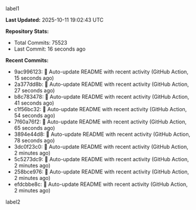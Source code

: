 
label1 
<!-- ACTIVITY_START -->
**Last Updated:** 2025-10-11 19:02:43 UTC

**Repository Stats:**
- Total Commits: 75523
- Last Commit: 16 seconds ago

**Recent Commits:**
- 9ac996123: 🤖 Auto-update README with recent activity (GitHub Action, 15 seconds ago)
- 2a377dd8b: 🤖 Auto-update README with recent activity (GitHub Action, 27 seconds ago)
- b8c783478: 🤖 Auto-update README with recent activity (GitHub Action, 41 seconds ago)
- c1f56bc32: 🤖 Auto-update README with recent activity (GitHub Action, 54 seconds ago)
- 7f60a76f2: 🤖 Auto-update README with recent activity (GitHub Action, 65 seconds ago)
- 3894e44d8: 🤖 Auto-update README with recent activity (GitHub Action, 78 seconds ago)
- 3dc0f23c0: 🤖 Auto-update README with recent activity (GitHub Action, 2 minutes ago)
- 5c5273dc9: 🤖 Auto-update README with recent activity (GitHub Action, 2 minutes ago)
- 258bce976: 🤖 Auto-update README with recent activity (GitHub Action, 2 minutes ago)
- efdcbbe8c: 🤖 Auto-update README with recent activity (GitHub Action, 2 minutes ago)
<!-- ACTIVITY_END -->

label2
